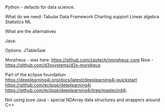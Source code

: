 Python - defacto for data science.

What do we need:
Tabular Data Framework
Charting support
Linear algebra
Statistics
ML

What are the alternatives 

Java:

Options:
JTableSaw

Morpheus - was here: https://github.com/zavtech/morpheus-core
Now - 
https://github.com/d3xsystems/d3x-morpheus


Part of the eclipse foundation:
https://deeplearning4j.org/docs/latest/deeplearning4j-quickstart
https://github.com/eclipse/deeplearning4j
https://github.com/eclipse/deeplearning4j/tree/master/nd4j

Not using pure Java - special NDArray data structures and wrappers around C++




